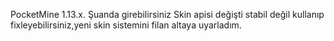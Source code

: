 PocketMine 1.13.x.
Şuanda girebilirsiniz Skin apisi değişti stabil değil kullanıp fixleyebilirsiniz,yeni skin sistemini filan altaya uyarladım.
